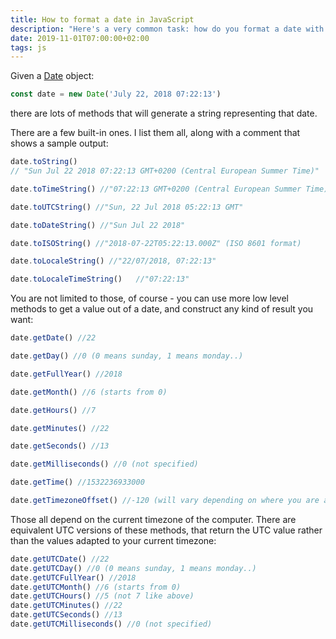 ```yaml
---
title: How to format a date in JavaScript
description: "Here's a very common task: how do you format a date with JavaScript? "
date: 2019-11-01T07:00:00+02:00
tags: js
---
```


Given a [Date](/javascript-dates/) object:

```js
const date = new Date('July 22, 2018 07:22:13')
```

there are lots of methods that will generate a string representing that date.

There are a few built-in ones. I list them all, along with a comment that shows a sample output:

```js
date.toString()
// "Sun Jul 22 2018 07:22:13 GMT+0200 (Central European Summer Time)"
```

```js
date.toTimeString() //"07:22:13 GMT+0200 (Central European Summer Time)"
```

```js
date.toUTCString() //"Sun, 22 Jul 2018 05:22:13 GMT"
```

```js
date.toDateString() //"Sun Jul 22 2018"
```

```js
date.toISOString() //"2018-07-22T05:22:13.000Z" (ISO 8601 format)
```

```js
date.toLocaleString() //"22/07/2018, 07:22:13"
```

```js
date.toLocaleTimeString()	//"07:22:13"
```

You are not limited to those, of course - you can use more low level methods to get a value out of a date, and construct any kind of result you want:

```js
date.getDate() //22
```

```js
date.getDay() //0 (0 means sunday, 1 means monday..)
```

```js
date.getFullYear() //2018
```

```js
date.getMonth() //6 (starts from 0)
```

```js
date.getHours() //7
```

```js
date.getMinutes() //22
```

```js
date.getSeconds() //13
```

```js
date.getMilliseconds() //0 (not specified)
```

```js
date.getTime() //1532236933000
```

```js
date.getTimezoneOffset() //-120 (will vary depending on where you are and when you check - this is CET during the summer). Returns the timezone difference expressed in minutes
```

Those all depend on the current timezone of the computer. There are equivalent UTC versions of these methods, that return the UTC value rather than the values adapted to your current timezone:

```js
date.getUTCDate() //22
date.getUTCDay() //0 (0 means sunday, 1 means monday..)
date.getUTCFullYear() //2018
date.getUTCMonth() //6 (starts from 0)
date.getUTCHours() //5 (not 7 like above)
date.getUTCMinutes() //22
date.getUTCSeconds() //13
date.getUTCMilliseconds() //0 (not specified)
```